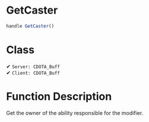 # GetCaster
```js
handle GetCaster()
```
# Class
✔ `Server: CDOTA_Buff`  
✔ `Client: CDOTA_Buff`  

# Function Description
Get the owner of the ability responsible for the modifier.
